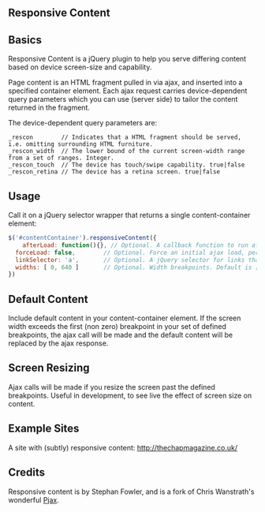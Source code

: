 ## Responsive Content

## Basics

Responsive Content is a jQuery plugin to help you serve differing content based on device screen-size and capability.

Page content is an HTML fragment pulled in via ajax, and inserted into a specified container element. 
Each ajax request carries device-dependent query parameters which you can use (server side) to tailor 
the content returned in the fragment.

The device-dependent query parameters are:
```
_rescon        // Indicates that a HTML fragment should be served, i.e. omitting surrounding HTML furniture. 
_rescon_width  // The lower bound of the current screen-width range from a set of ranges. Integer. 
_rescon_touch  // The device has touch/swipe capability. true|false
_rescon_retina // The device has a retina screen. true|false
```

## Usage

Call it on a jQuery selector wrapper that returns a single content-container element: 

```javascript
$('#contentContainer').responsiveContent({
	afterLoad: function(){}, // Optional. A callback function to run after each ajax load
  forceLoad: false,        // Optional. Force an initial ajax load, perhaps if you don't have default content. Default is false
  linkSelector: 'a',       // Optional. A jQuery selector for links that should cause ajax loading. Default is 'a'.
  widths: [ 0, 640 ]       // Optional. Width breakpoints. Default is [ 0, 481, 768, 1024 ].
})
```
## Default Content

Include default content in your content-container element. If the screen width exceeds the 
first (non zero) breakpoint in your set of defined breakpoints, the ajax call will be made 
and the default content will be replaced by the ajax response. 

## Screen Resizing

Ajax calls will be made if you resize the screen past the defined breakpoints. Useful in 
development, to see live the effect of screen size on content. 

## Example Sites

A site with (subtly) responsive content: http://thechapmagazine.co.uk/

## Credits

Responsive content is by Stephan Fowler, and is a fork of 
Chris Wanstrath's wonderful [Pjax](https://github.com/defunkt/jquery-pjax).